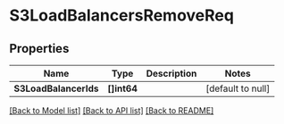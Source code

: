 # S3LoadBalancersRemoveReq

## Properties
Name | Type | Description | Notes
------------ | ------------- | ------------- | -------------
**S3LoadBalancerIds** | **[]int64** |  | [default to null]

[[Back to Model list]](../README.md#documentation-for-models) [[Back to API list]](../README.md#documentation-for-api-endpoints) [[Back to README]](../README.md)


